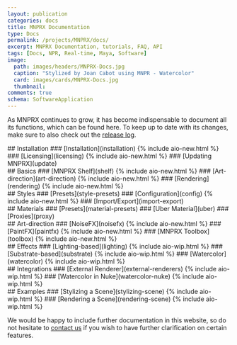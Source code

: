 ```yaml
---
layout: publication
categories: docs
title: MNPRX Documentation
type: Docs
permalink: /projects/MNPRX/docs/
excerpt: MNPRX Documentation, tutorials, FAQ, API
tags: [Docs, NPR, Real-time, Maya, Software]
image:
  path: images/headers/MNPRX-Docs.jpg
  caption: "Stylized by Joan Cabot using MNPR - Watercolor"
  card: images/cards/MNPRX-Docs.jpg
  thumbnail:
comments: true
schema: SoftwareApplication
---
```


As MNPRX continues to grow, it has become indispensable to document all its functions, which can be found here. To keep up to date with its changes, make sure to also check out the [release log](./../release-log).

<div class="doc-element" markdown="1">
## Installation
### [Installation](installation) {% include aio-new.html %}
### [Licensing](licensing) {% include aio-new.html %}
### [Updating MNPRX](update)
</div>


<div class="doc-element top-1" markdown="1">
## Basics
### [MNPRX Shelf](shelf) {% include aio-new.html %}
### [Art-direction](art-direction) {% include aio-new.html %}
### [Rendering](rendering) {% include aio-new.html %}
</div>

<div class="doc-element" markdown="1">
## Styles
### [Presets](style-presets)
### [Configuration](config) {% include aio-new.html %}
### [Import/Export](import-export)
</div>

<div class="doc-element" markdown="1">
## Materials
### [Presets](material-presets)
### [Uber Material](uber)
### [Proxies](proxy)
</div>

<div class="doc-element" markdown="1">
## Art-direction
### [NoiseFX](noisefx) {% include aio-new.html %}
### [PaintFX](paintfx) {% include aio-new.html %}
### [MNPRX Toolbox](toolbox) {% include aio-new.html %}
</div>

<div class="doc-element" markdown="1">
## Effects
### [Lighting-based](lighting) {% include aio-wip.html %}
### [Substrate-based](substrate) {% include aio-wip.html %}
### [Watercolor](watercolor) {% include aio-wip.html %}
</div>

<div class="doc-element" markdown="1">
## Integrations
### [External Renderer](external-renderers) {% include aio-wip.html %}
### [Watercolor in Nuke](watercolor-nuke) {% include aio-wip.html %}
</div>

<div class="doc-element" markdown="1">
## Examples
### [Stylizing a Scene](stylizing-scene) {% include aio-wip.html %}
### [Rendering a Scene](rendering-scene) {% include aio-wip.html %}
</div>

<div class="doc-element" markdown="1">
</div>
<div class="doc-element" markdown="1">
</div>

We would be happy to include further documentation in this website, so do not hesitate to [contact us](/about) if you wish to have further clarification on certain features.
